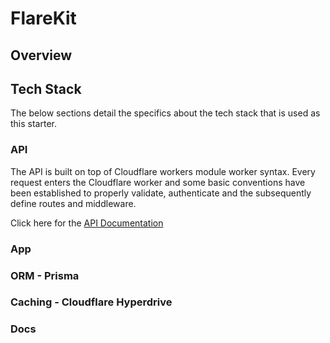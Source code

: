 # FlareKit

## Overview

## Tech Stack

The below sections detail the specifics about the tech stack that is used as this starter.

### API

The API is built on top of Cloudflare workers module worker syntax. Every request enters the Cloudflare worker and some basic conventions have been established to properly validate, authenticate and the subsequently define routes and middleware.

Click here for the [API Documentation]()

### App

### ORM - Prisma

### Caching - Cloudflare Hyperdrive

### Docs
